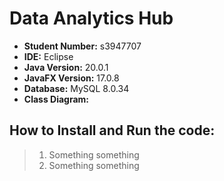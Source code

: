 # Data Analytics Hub

- **Student Number:** s3947707
- **IDE:** Eclipse
- **Java Version:** 20.0.1
- **JavaFX Version:** 17.0.8
- **Database:** MySQL 8.0.34
- **Class Diagram:** 

## How to Install and Run the code:
> 1. Something something
> 2. Something something
